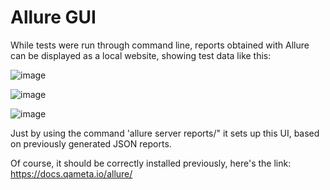 # Allure GUI

While tests were run through command line, reports obtained with Allure can be displayed as a local website, showing test data like this:

![image](https://github.com/RomeroRodriguezD/CoolPASS-API-Tests/assets/105886661/6ee2d598-9ed4-40d4-ba95-5eedeb2c18f1)

![image](https://github.com/RomeroRodriguezD/CoolPASS-API-Tests/assets/105886661/72ed3828-82fc-4d16-be5d-dfd0f65b5a76)

![image](https://github.com/RomeroRodriguezD/CoolPASS-API-Tests/assets/105886661/c4b6431b-a577-4cad-b42b-b364816ef68c)

Just by using the command 'allure server reports/" it sets up this UI, based on previously generated JSON reports. 

Of course, it should be correctly installed previously, here's the link: https://docs.qameta.io/allure/

